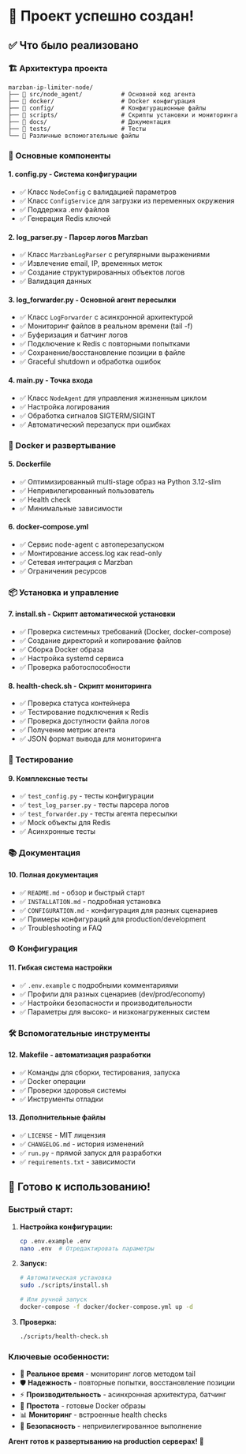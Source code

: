 # 🎯 Проект успешно создан!

## ✅ Что было реализовано

### 🏗️ Архитектура проекта
```
marzban-ip-limiter-node/
├── 📁 src/node_agent/           # Основной код агента
├── 📁 docker/                   # Docker конфигурация  
├── 📁 config/                   # Конфигурационные файлы
├── 📁 scripts/                  # Скрипты установки и мониторинга
├── 📁 docs/                     # Документация
├── 📁 tests/                    # Тесты
└── 📄 Различные вспомогательные файлы
```

### 🔧 Основные компоненты

#### 1. **config.py** - Система конфигурации
- ✅ Класс `NodeConfig` с валидацией параметров
- ✅ Класс `ConfigService` для загрузки из переменных окружения  
- ✅ Поддержка .env файлов
- ✅ Генерация Redis ключей

#### 2. **log_parser.py** - Парсер логов Marzban
- ✅ Класс `MarzbanLogParser` с регулярными выражениями
- ✅ Извлечение email, IP, временных меток
- ✅ Создание структурированных объектов логов
- ✅ Валидация данных

#### 3. **log_forwarder.py** - Основной агент пересылки
- ✅ Класс `LogForwarder` с асинхронной архитектурой
- ✅ Мониторинг файлов в реальном времени (tail -f)
- ✅ Буферизация и батчинг логов
- ✅ Подключение к Redis с повторными попытками
- ✅ Сохранение/восстановление позиции в файле
- ✅ Graceful shutdown и обработка ошибок

#### 4. **main.py** - Точка входа
- ✅ Класс `NodeAgent` для управления жизненным циклом
- ✅ Настройка логирования
- ✅ Обработка сигналов SIGTERM/SIGINT
- ✅ Автоматический перезапуск при ошибках

### 🐳 Docker и развертывание

#### 5. **Dockerfile**
- ✅ Оптимизированный multi-stage образ на Python 3.12-slim
- ✅ Непривилегированный пользователь
- ✅ Health check
- ✅ Минимальные зависимости

#### 6. **docker-compose.yml**
- ✅ Сервис node-agent с автоперезапуском
- ✅ Монтирование access.log как read-only
- ✅ Сетевая интеграция с Marzban
- ✅ Ограничения ресурсов

### 📦 Установка и управление

#### 7. **install.sh** - Скрипт автоматической установки
- ✅ Проверка системных требований (Docker, docker-compose)
- ✅ Создание директорий и копирование файлов
- ✅ Сборка Docker образа
- ✅ Настройка systemd сервиса
- ✅ Проверка работоспособности

#### 8. **health-check.sh** - Скрипт мониторинга
- ✅ Проверка статуса контейнера
- ✅ Тестирование подключения к Redis
- ✅ Проверка доступности файла логов
- ✅ Получение метрик агента
- ✅ JSON формат вывода для мониторинга

### 🧪 Тестирование

#### 9. **Комплексные тесты**
- ✅ `test_config.py` - тесты конфигурации
- ✅ `test_log_parser.py` - тесты парсера логов  
- ✅ `test_forwarder.py` - тесты агента пересылки
- ✅ Mock объекты для Redis
- ✅ Асинхронные тесты

### 📚 Документация

#### 10. **Полная документация**
- ✅ `README.md` - обзор и быстрый старт
- ✅ `INSTALLATION.md` - подробная установка
- ✅ `CONFIGURATION.md` - конфигурация для разных сценариев
- ✅ Примеры конфигураций для production/development
- ✅ Troubleshooting и FAQ

### ⚙️ Конфигурация

#### 11. **Гибкая система настройки**
- ✅ `.env.example` с подробными комментариями
- ✅ Профили для разных сценариев (dev/prod/economy)
- ✅ Настройки безопасности и производительности
- ✅ Параметры для высоко- и низконагруженных систем

### 🛠️ Вспомогательные инструменты

#### 12. **Makefile** - автоматизация разработки
- ✅ Команды для сборки, тестирования, запуска
- ✅ Docker операции
- ✅ Проверки здоровья системы
- ✅ Инструменты отладки

#### 13. **Дополнительные файлы**
- ✅ `LICENSE` - MIT лицензия
- ✅ `CHANGELOG.md` - история изменений
- ✅ `run.py` - прямой запуск для разработки
- ✅ `requirements.txt` - зависимости

## 🚀 Готово к использованию!

### Быстрый старт:
1. **Настройка конфигурации:**
   ```bash
   cp .env.example .env
   nano .env  # Отредактировать параметры
   ```

2. **Запуск:**
   ```bash
   # Автоматическая установка
   sudo ./scripts/install.sh
   
   # Или ручной запуск
   docker-compose -f docker/docker-compose.yml up -d
   ```

3. **Проверка:**
   ```bash
   ./scripts/health-check.sh
   ```

### Ключевые особенности:
- 🔄 **Реальное время** - мониторинг логов методом tail
- 🛡️ **Надежность** - повторные попытки, восстановление позиции
- ⚡ **Производительность** - асинхронная архитектура, батчинг
- 🐳 **Простота** - готовые Docker образы
- 📊 **Мониторинг** - встроенные health checks
- 🔐 **Безопасность** - непривилегированное выполнение

**Агент готов к развертыванию на production серверах!** 🎉
